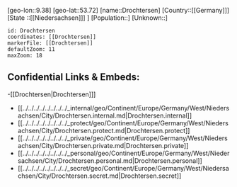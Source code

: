 ﻿---
location: [53.72,9.38]
mapzoom: [7,12] 
mapmarker: city 
type: City
tags:
- geo/City


SpocWebEntityId: 29885
isDeleted: false
confidential: public

---
[geo-lon::9.38]
[geo-lat::53.72]
[name::Drochtersen]
[Country::[[Germany]]]
[State ::[[Niedersachsen]]] ]
[Population::]
[Unknown::]


```leaflet
id: Drochtersen
coordinates: [[Drochtersen]]
markerFile: [[Drochtersen]]
defaultZoom: 11 
maxZoom: 18
```


## Confidential Links & Embeds: 
-[[Drochtersen|Drochtersen]]] 
- [[../../../../../../../../_internal/geo/Continent/Europe/Germany/West/Niedersachsen/City/Drochtersen.internal.md|Drochtersen.internal]] 
- [[../../../../../../../../_protect/geo/Continent/Europe/Germany/West/Niedersachsen/City/Drochtersen.protect.md|Drochtersen.protect]] 
- [[../../../../../../../../_private/geo/Continent/Europe/Germany/West/Niedersachsen/City/Drochtersen.private.md|Drochtersen.private]] 
- [[../../../../../../../../_personal/geo/Continent/Europe/Germany/West/Niedersachsen/City/Drochtersen.personal.md|Drochtersen.personal]] 
- [[../../../../../../../../_secret/geo/Continent/Europe/Germany/West/Niedersachsen/City/Drochtersen.secret.md|Drochtersen.secret]] 
